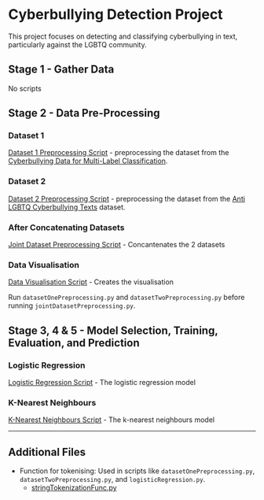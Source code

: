 # Cyberbullying Detection Project

This project focuses on detecting and classifying cyberbullying in text, particularly against the LGBTQ community.

## Stage 1 - Gather Data

No scripts

## Stage 2 - Data Pre-Processing

### Dataset 1

[Dataset 1 Preprocessing Script](./datasetOnePreprocessing.py) -  preprocessing the dataset from the [Cyberbullying Data for Multi-Label Classification](https://www.kaggle.com/datasets/sayankr007/cyber-bullying-data-for-multi-label-classification?select=final_hateXplain.csv).

### Dataset 2

[Dataset 2 Preprocessing Script](./datasetTwoPreprocessing.py) - preprocessing the dataset from the [Anti LGBTQ Cyberbullying Texts](https://www.kaggle.com/datasets/kw5454331/anti-lgbt-cyberbullying-texts) dataset.

### After Concatenating Datasets

[Joint Dataset Preprocessing Script](./jointDatasetPreprocessing.py) - Concantenates the 2 datasets

### Data Visualisation

[Data Visualisation Script](./visualise.py) - Creates the visualisation

Run `datasetOnePreprocessing.py` and `datasetTwoPreprocessing.py` before running `jointDatasetPreprocessing.py`.

## Stage 3, 4 & 5 - Model Selection, Training, Evaluation, and Prediction

### Logistic Regression

[Logistic Regression Script](./logisticRegression.py) - The logistic regression model

### K-Nearest Neighbours

[K-Nearest Neighbours Script](./knn.py) - The k-nearest neighbours model

---

## Additional Files

- Function for tokenising: Used in  scripts like `datasetOnePreprocessing.py`, `datasetTwoPreprocessing.py`, and `logisticRegression.py`.
  - [stringTokenizationFunc.py](./stringTokenizationFunc.py)
